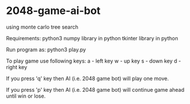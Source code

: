 # 2048-game-ai-bot
using monte carlo tree search


Requirements:
	python3
	numpy library in python
	tkinter library in python

Run program as:
	python3 play.py

To play game use following keys:
	a - left key
	w - up key
	s - down key
	d - right key

If you press 'q' key then AI (i.e. 2048 game bot) will play one move.	

If you press 'p' key then AI (i.e. 2048 game bot) will continue game ahead until win or lose.

